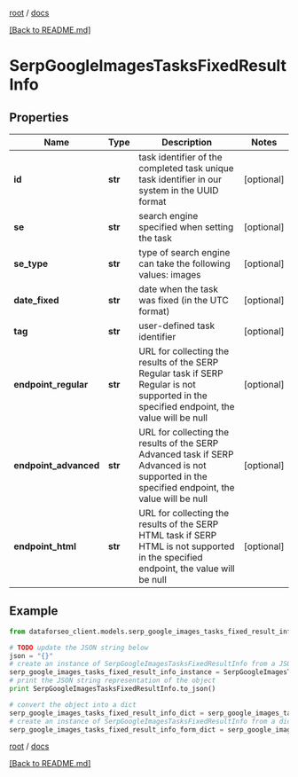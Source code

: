 [root](./../ "root") / [docs](./ "docs")

[[Back to README.md]](./../README.md "[Back to README.md]")

# SerpGoogleImagesTasksFixedResultInfo

## Properties

Name | Type | Description | Notes
------------ | ------------- | ------------- | -------------
**id** | **str** | task identifier of the completed task unique task identifier in our system in the UUID format | [optional]
**se** | **str** | search engine specified when setting the task | [optional]
**se_type** | **str** | type of search engine can take the following values: images | [optional]
**date_fixed** | **str** | date when the task was fixed (in the UTC format) | [optional]
**tag** | **str** | user-defined task identifier | [optional]
**endpoint_regular** | **str** | URL for collecting the results of the SERP Regular task if SERP Regular is not supported in the specified endpoint, the value will be null | [optional]
**endpoint_advanced** | **str** | URL for collecting the results of the SERP Advanced task if SERP Advanced is not supported in the specified endpoint, the value will be null | [optional]
**endpoint_html** | **str** | URL for collecting the results of the SERP HTML task if SERP HTML is not supported in the specified endpoint, the value will be null | [optional]

## Example

```python
from dataforseo_client.models.serp_google_images_tasks_fixed_result_info import SerpGoogleImagesTasksFixedResultInfo

# TODO update the JSON string below
json = "{}"
# create an instance of SerpGoogleImagesTasksFixedResultInfo from a JSON string
serp_google_images_tasks_fixed_result_info_instance = SerpGoogleImagesTasksFixedResultInfo.from_json(json)
# print the JSON string representation of the object
print SerpGoogleImagesTasksFixedResultInfo.to_json()

# convert the object into a dict
serp_google_images_tasks_fixed_result_info_dict = serp_google_images_tasks_fixed_result_info_instance.to_dict()
# create an instance of SerpGoogleImagesTasksFixedResultInfo from a dict
serp_google_images_tasks_fixed_result_info_form_dict = serp_google_images_tasks_fixed_result_info.from_dict(serp_google_images_tasks_fixed_result_info_dict)
```

  

[root](./../ "root") / [docs](./ "docs")

[[Back to README.md]](./../README.md "[Back to README.md]")